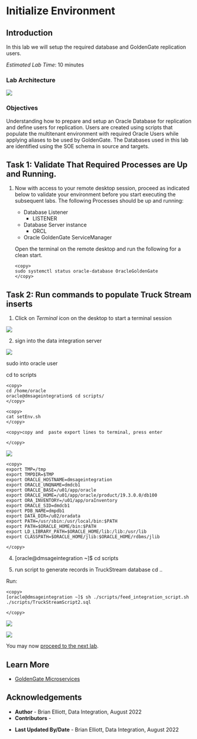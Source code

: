 # Initialize Environment

## Introduction
In this lab we will setup the required database and GoldenGate replication users.

*Estimated Lab Time*:  10 minutes

### Lab Architecture
![](./images/ggmicroservicesarchitecture.png " ")

### Objectives
Understanding how to prepare and setup an Oracle Database for replication and define users for replication. Users are created using scripts that populate the multitenant environment with required Oracle Users while applying aliases to be used by GoldenGate. The Databases used in this lab are identified using the SOE schema in source and targets.


## Task 1: Validate That Required Processes are Up and Running.
1. Now with access to your remote desktop session, proceed as indicated below to validate your environment before you start executing the subsequent labs. The following Processes should be up and running:

    - Database Listener
        - LISTENER
    - Database Server instance
        - ORCL
    - Oracle GoldenGate ServiceManager

    Open the terminal on the remote desktop and run the following for a clean start.

    ```
    <copy>
    sudo systemctl status oracle-database OracleGoldenGate
    </copy>
    ```

## Task 2: Run commands to populate Truck Stream inserts 

1. Click on *Terminal* icon on the desktop to start a terminal session

![](../terminal1.png " ")

2. sign into the data integration server

![](./images/truckstream2.png " ")

sudo into oracle user

cd to scripts

```
<copy>
cd /home/oracle
oracle@dmsageintegration$ cd scripts/
</copy>
```

```
<copy>
cat setEnv.sh
</copy>
```


```
<copy>copy and  paste export lines to terminal, press enter

</copy>
```

![](../terminal2.png " ")


```
<copy>
export TMP=/tmp
export TMPDIR=$TMP
export ORACLE_HOSTNAME=dmsageintegration
export ORACLE_UNQNAME=dmdcb1
export ORACLE_BASE=/u01/app/oracle
export ORACLE_HOME=/u01/app/oracle/product/19.3.0.0/db100
export ORA_INVENTORY=/u01/app/oraInventory
export ORACLE_SID=dmdcb1
export PDB_NAME=dmpdb1
export DATA_DIR=/u02/oradata
export PATH=/usr/sbin:/usr/local/bin:$PATH
export PATH=$ORACLE_HOME/bin:$PATH
export LD_LIBRARY_PATH=$ORACLE_HOME/lib:/lib:/usr/lib
export CLASSPATH=$ORACLE_HOME/jlib:$ORACLE_HOME/rdbms/jlib

</copy>
```


4. [oracle@dmsageintegration ~]$ cd scripts



5.  run script to generate records in TruckStream database
cd ..

Run:

```
<copy>
[oracle@dmsageintegration ~]$ sh ./scripts/feed_integration_script.sh ./scripts/TruckStreamScript2.sql 

</copy>
```


![](images/truckstream3.png " ")




![](images/truckstream4.png " ")



You may now [proceed to the next lab](#next).


## Learn More

* [GoldenGate Microservices](https://docs.oracle.com/en/middleware/goldengate/core/19.1/understanding/getting-started-oracle-goldengate.html#GUID-F317FD3B-5078-47BA-A4EC-8A138C36BD59)

## Acknowledgements
* **Author** - Brian Elliott, Data Integration, August 2022
* **Contributors** - 
- **Last Updated By/Date** - Brian Elliott, Data Integration, August 2022
